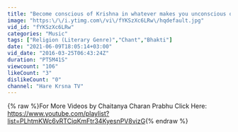 ```yaml
---
title: "Become conscious of Krishna in whatever makes you unconscious of Krishna"
image: "https:\/\/i.ytimg.com\/vi\/fYKSzXc6LRw\/hqdefault.jpg"
vid_id: "fYKSzXc6LRw"
categories: "Music"
tags: ["Religion (Literary Genre)","Chant","Bhakti"]
date: "2021-06-09T18:05:14+03:00"
vid_date: "2016-03-25T06:43:24Z"
duration: "PT5M41S"
viewcount: "106"
likeCount: "3"
dislikeCount: "0"
channel: "Hare Krsna TV"
---
```

{% raw %}For More Videos by Chaitanya Charan Prabhu Click Here:<br /><a rel="nofollow" target="blank" href="https://www.youtube.com/playlist?list=PLhtmKWc6vRTCiqKmFtr34KyesnPV8vizG">https://www.youtube.com/playlist?list=PLhtmKWc6vRTCiqKmFtr34KyesnPV8vizG</a>{% endraw %}
